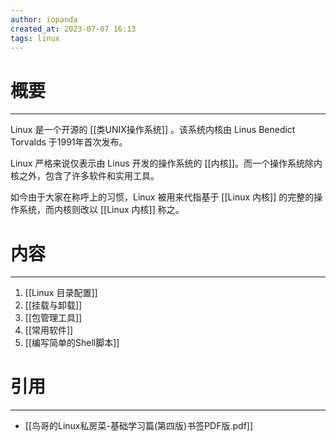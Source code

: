 ```yaml
---
author: iopanda
created_at: 2023-07-07 16:13
tags: linux
---
```


# 概要
---

Linux 是一个开源的 [[类UNIX操作系统]] 。该系统内核由 Linus Benedict Torvalds 于1991年首次发布。

Linux 严格来说仅表示由 Linus 开发的操作系统的 [[内核]]。而一个操作系统除内核之外，包含了许多软件和实用工具。

如今由于大家在称呼上的习惯，Linux 被用来代指基于 [[Linux 内核]] 的完整的操作系统，而内核则改以 [[Linux 内核]] 称之。



# 内容
---

1. [[Linux 目录配置]]
2. [[挂载与卸载]]
3. [[包管理工具]]
4. [[常用软件]]
5. [[编写简单的Shell脚本]]


# 引用
---

- [[鸟哥的Linux私房菜-基础学习篇(第四版)书签PDF版.pdf]]
